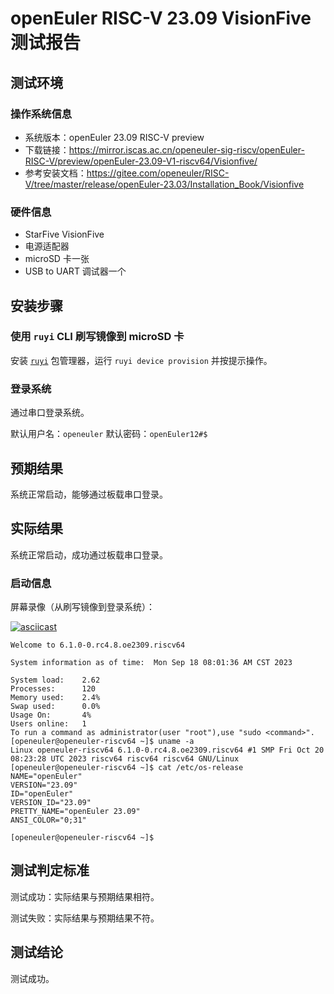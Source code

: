 # openEuler RISC-V 23.09 VisionFive 测试报告

## 测试环境

### 操作系统信息

- 系统版本：openEuler 23.09 RISC-V preview
- 下载链接：https://mirror.iscas.ac.cn/openeuler-sig-riscv/openEuler-RISC-V/preview/openEuler-23.09-V1-riscv64/Visionfive/
- 参考安装文档：https://gitee.com/openeuler/RISC-V/tree/master/release/openEuler-23.03/Installation_Book/Visionfive

### 硬件信息

- StarFive VisionFive
- 电源适配器
- microSD 卡一张
- USB to UART 调试器一个

## 安装步骤

### 使用 `ruyi` CLI 刷写镜像到 microSD 卡

安装 [`ruyi`](https://github.com/ruyisdk/ruyi) 包管理器，运行 `ruyi device provision` 并按提示操作。

### 登录系统

通过串口登录系统。

默认用户名：`openeuler`
默认密码：`openEuler12#$`

## 预期结果

系统正常启动，能够通过板载串口登录。

## 实际结果

系统正常启动，成功通过板载串口登录。

### 启动信息

屏幕录像（从刷写镜像到登录系统）：

[![asciicast](https://asciinema.org/a/lkduJVcErVoqb3ewZuzjl4TVi.svg)](https://asciinema.org/a/lkduJVcErVoqb3ewZuzjl4TVi)

```log
Welcome to 6.1.0-0.rc4.8.oe2309.riscv64

System information as of time:  Mon Sep 18 08:01:36 AM CST 2023

System load:    2.62
Processes:      120
Memory used:    2.4%
Swap used:      0.0%
Usage On:       4%
Users online:   1
To run a command as administrator(user "root"),use "sudo <command>".
[openeuler@openeuler-riscv64 ~]$ uname -a
Linux openeuler-riscv64 6.1.0-0.rc4.8.oe2309.riscv64 #1 SMP Fri Oct 20 08:23:28 UTC 2023 riscv64 riscv64 riscv64 GNU/Linux
[openeuler@openeuler-riscv64 ~]$ cat /etc/os-release 
NAME="openEuler"
VERSION="23.09"
ID="openEuler"
VERSION_ID="23.09"
PRETTY_NAME="openEuler 23.09"
ANSI_COLOR="0;31"

[openeuler@openeuler-riscv64 ~]$ 

```

## 测试判定标准

测试成功：实际结果与预期结果相符。

测试失败：实际结果与预期结果不符。

## 测试结论

测试成功。

